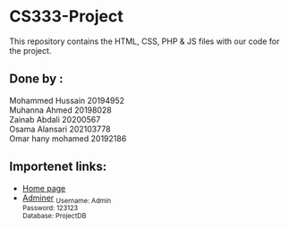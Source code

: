 # CS333-Project
This repository contains the HTML, CSS, PHP & JS files with our code for the project.

## Done by  :
  Mohammed Hussain      20194952<br>
  Muhanna Ahmed         20198028<br>
  Zainab Abdali         20200567<br>
  Osama Alansari        202103778<br>
  Omar hany mohamed     20192186

## Importenet links:
  * [Home page](https://43d77ef7-73e8-49a8-9c48-b3b4f0a9c5ba-00-4b0m2eq8r67e.sisko.replit.dev/)
  * [Adminer](https://43d77ef7-73e8-49a8-9c48-b3b4f0a9c5ba-00-4b0m2eq8r67e.sisko.replit.dev/adminer.php)
  <sub>Username: Admin<br>Password: 123123<br>Database: ProjectDB</sub>
